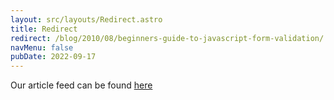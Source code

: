 ```yaml
---
layout: src/layouts/Redirect.astro
title: Redirect
redirect: /blog/2010/08/beginners-guide-to-javascript-form-validation/
navMenu: false
pubDate: 2022-09-17
---
```

<div>
Our article feed can be found <a href="/blog/2010/08/beginners-guide-to-javascript-form-validation/">here</a>
</div>

